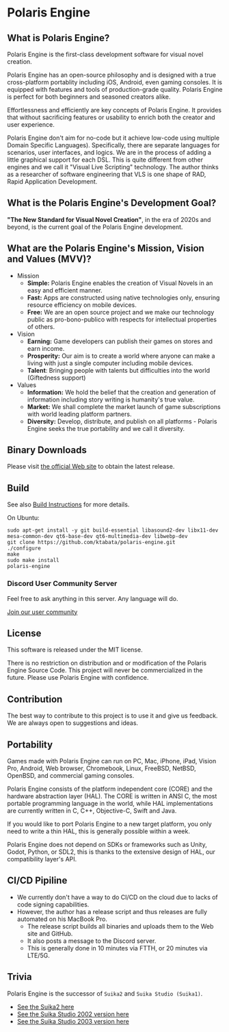 Polaris Engine
=======================

## What is Polaris Engine?

Polaris Engine is the first-class development software for visual novel creation.

Polaris Engine has an open-source philosophy and is designed with a true cross-platform portablity including iOS, Android, even gaming consoles.
It is equipped with features and tools of production-grade quality.
Polaris Engine is perfect for both beginners and seasoned creators alike.

Effortlessness and efficiently are key concepts of Polaris Engine.
It provides that without sacrificing features or usability to enrich both the creator and user experience.

Polaris Engine don't aim for no-code but it achieve low-code using multiple Domain Specific Languages).
Specifically, there are separate languages for scenarios, user interfaces, and logics.
We are in the process of adding a little graphical support for each DSL.
This is quite different from other engines and we call it "Visual Live Scripting" technology.
The author thinks as a researcher of software engineering that VLS is one shape of RAD, Rapid Application Development.

## What is the Polaris Engine's Development Goal?

**"The New Standard for Visual Novel Creation"**, in the era of 2020s and beyond, is the current goal of the Polaris Engine development.

## What are the Polaris Engine's Mission, Vision and Values (MVV)?

* Mission
  * **Simple:** Polaris Engine enables the creation of Visual Novels in an easy and efficient manner.
  * **Fast:** Apps are constructed using native technologies only, ensuring resource efficiency on mobile devices.
  * **Free:** We are an open source project and we make our technology public as pro-bono-publico with respects for intellectual properties of others.
* Vision
  * **Earning:** Game developers can publish their games on stores and earn income.
  * **Prosperity:** Our aim is to create a world where anyone can make a living with just a single computer including mobile devices.
  * **Talent**: Bringing people with talents but difficulties into the world (Giftedness support)
* Values
  * **Information:** We hold the belief that the creation and generation of information including story writing is humanity's true value.
  * **Market:** We shall complete the market launch of game subscriptions with world leading platform partners.
  * **Diversity:** Develop, distribute, and publish on all platforms - Polaris Engine seeks the true portability and we call it diversity.

## Binary Downloads

Please visit [the official Web site](https://polaris-engine.com/en/dl/) to obtain the latest release.

## Build

See also [Build Instructions](https://github.com/ktabata/polaris-engine/raw/master/build/README.md) for more details.

On Ubuntu:
```
sudo apt-get install -y git build-essential libasound2-dev libx11-dev mesa-common-dev qt6-base-dev qt6-multimedia-dev libwebp-dev
git clone https://github.com/ktabata/polaris-engine.git
./configure
make
sudo make install
polaris-engine
```

### Discord User Community Server

Feel free to ask anything in this server. Any language will do.

<a href="https://discord.gg/Xh9mFwr4E8">Join our user community</a>

## License

This software is released under the MIT license.

There is no restriction on distribution and or modification of the Polaris Engine Source Code.
This project will never be commercialized in the future. Please use Polaris Engine with confidence.

## Contribution

The best way to contribute to this project is to use it and give us feedback.
We are always open to suggestions and ideas.

## Portability

Games made with Polaris Engine can run on PC, Mac, iPhone, iPad, Vision Pro, Android, Web browser, Chromebook, Linux, FreeBSD, NetBSD, OpenBSD, and commercial gaming consoles.

Polaris Engine consists of the platform independent core (CORE) and the hardware abstraction layer (HAL).
The CORE is written in ANSI C, the most portable programming language in the world, while HAL implementations are currently written in C, C++, Objective-C, Swift and Java.

If you would like to port Polaris Engine to a new target platform, you only need to write a thin HAL, this is generally possible within a week.

Polaris Engine does not depend on SDKs or frameworks such as Unity, Godot, Python, or SDL2, this is thanks to the extensive design of HAL, our compatibility layer's API.

## CI/CD Pipiline

* We currently don't have a way to do CI/CD on the cloud due to lacks of code signing capabilities.
* However, the author has a release script and thus releases are fully automated on his MacBook Pro.
  * The release script builds all binaries and uploads them to the Web site and GitHub.
  * It also posts a message to the Discord server.
  * This is generally done in 10 minutes via FTTH, or 20 minutes via LTE/5G.

## Trivia

Polaris Engine is the successor of `Suika2` and `Suika Studio (Suika1)`.
* [See the Suika2 here](https://github.com/ktabata/suika2)
* [See the Suika Studio 2002 version here](https://github.com/ktabata/suika-studio-2002-gpl)
* [See the Suika Studio 2003 version here](https://github.com/ktabata/suika-studio-2003-gpl)
